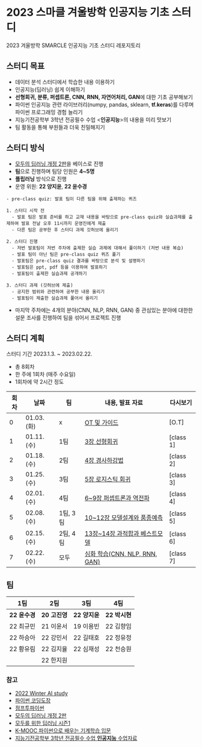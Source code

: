 # 2023 스마클 겨울방학 인공지능 기초 스터디
2023 겨울방학 SMARCLE 인공지능 기초 스터디 레포지토리

## 스터디 목표
- 데이터 분석 스터디에서 학습한 내용 이용하기
- 인공지능(딥러닝) 쉽게 이해하기
- **선형회귀, 분류, 퍼셉트론, CNN, RNN, 자연어처리, GAN**에 대한 기초 공부해보기
- 파이썬 인공지능 관련 라이브러리(numpy, pandas, sklearn, **tf.keras**)를 다루며 파이썬 프로그래밍 경험 늘리기
- 지능기전공학부 3학년 전공필수 수업 <**인공지능**>의 내용을 미리 맛보기
- 팀 활동을 통해 부원들과 더욱 친밀해지기

## 스터디 방식
- [모두의 딥러닝 개정 2판](https://thebook.io/080324/)을 베이스로 진행
- **팀**으로 진행하며 팀당 인원은 **4~5명**
- **플립러닝** 방식으로 진행
- 운영 위원: **22 양지윤**, **22 윤수경**
```
- pre-class quiz: 발표 팀이 다른 팀을 위해 출제하는 퀴즈

1. 스터디 시작 전
  - 발표 팀은 발표 준비를 하고 교재 내용을 바탕으로 pre-class quiz와 실습과제를 출제하여 발표 전날 오후 11시까지 운영진에게 제출
  - 다른 팀은 공부한 후 스터디 과제 깃허브에 올리기

2. 스터디 진행
  - 저번 발표팀이 저번 주차에 출제한 실습 과제에 대해서 풀이하기 (저번 내용 복습) 
  - 발표 팀이 아닌 팀은 pre-class quiz 퀴즈 풀기
  - 발표팀은 pre-class quiz 결과를 바탕으로 분석 및 설명하기
  - 발표팀은 ppt, pdf 등을 이용하여 발표하기
  - 발표팀이 출제한 실습과제 공개하기
  
3. 스터디 과제 (깃허브에 제출)
  - 공지한 범위와 관련하여 공부한 내용 올리기
  - 발표팀이 제출한 실습과제 풀어서 올리기
```

- 마지막 주차에는 4개의 분야(CNN, NLP, RNN, GAN) 중 관심있는 분야에 대한한 설문 조사를 진행하여 팀을 섞어서 프로젝트 진행

## 스터디 계획
스터디 기간 2023.1.3. ~ 2023.02.22.

- 총 8회차
- 한 주에 1회차 (매주 수요일)
- 1회차에 약 2시간 정도


| 회차 | 날짜 | 팀 |내용, 발표 자료 | 다시보기 |
| --- | --- | --- | --- | --- |
| 0 | 01.03.(화)	 |x| [OT 및 가이드](https://github.com/sejongsmarcle/2023_Winter_AiStudy/tree/main/%EC%8A%A4%ED%84%B0%EB%94%94%20%EC%9E%90%EB%A3%8C/0%ED%9A%8C%EC%B0%A8) | [O.T]|
| 1 | 01.11.(수) |1팀 |[3장 선형회귀](https://github.com/sejongsmarcle/2023_Winter_AiStudy/tree/main/%EC%8A%A4%ED%84%B0%EB%94%94%20%EC%9E%90%EB%A3%8C/1%ED%9A%8C%EC%B0%A8) | [class 1]|
| 2 | 01.18.(수) |2팀 |[4장 경사하강법](https://github.com/sejongsmarcle/2023_Winter_AiStudy/tree/main/%EC%8A%A4%ED%84%B0%EB%94%94%20%EC%9E%90%EB%A3%8C/2%ED%9A%8C%EC%B0%A8) | [class 2]|
| 3 | 01.25.(수) |3팀 |[5장 로지스틱 회귀](https://github.com/sejongsmarcle/2023_Winter_AiStudy/tree/main/%EC%8A%A4%ED%84%B0%EB%94%94%20%EC%9E%90%EB%A3%8C/3%ED%9A%8C%EC%B0%A8) | [class 3]|
| 4 | 02.01.(수) |4팀|[6~9장 퍼셉트론과 역전파](https://github.com/sejongsmarcle/2023_Winter_AiStudy/tree/main/%EC%8A%A4%ED%84%B0%EB%94%94%20%EC%9E%90%EB%A3%8C/4%ED%9A%8C%EC%B0%A8) | [class 4]|
| 5 | 02.08.(수) |1팀, 3팀 |[10~12장 모델설계와 품종예측](https://github.com/sejongsmarcle/2023_Winter_AiStudy/tree/main/%EC%8A%A4%ED%84%B0%EB%94%94%20%EC%9E%90%EB%A3%8C/5%ED%9A%8C%EC%B0%A8) | [class 5]|
| 6 | 02.15.(수) |2팀, 4팀 | [13장~14장 과적합과 베스트모델](https://github.com/sejongsmarcle/2023_Winter_AiStudy/tree/main/%EC%8A%A4%ED%84%B0%EB%94%94%20%EC%9E%90%EB%A3%8C/6%ED%9A%8C%EC%B0%A8) | [class 6]|
| 7 | 02.22.(수) |모두 | [심화 학습(CNN, NLP, RNN, GAN)](https://github.com/sejongsmarcle/2023_Winter_AiStudy/tree/main/%EC%8A%A4%ED%84%B0%EB%94%94%20%EC%9E%90%EB%A3%8C/7%ED%9A%8C%EC%B0%A8) | [class 7]|

## 팀
| 1팀 | 2팀 | 3팀 | 4팀 |
|:---:|:---:|:---:|:---:|
|**22 윤수경**|**20 고진영**|**22 양지윤**|**22 박시현**|
|22 최규민|21 이윤서|19 이용빈|22 김향임|
|22 하승아|22 강민서|22 길태호|22 정유정|
|22 황유림|22 김지율|22 심재성|22 천승원|
||22 한지원|||



### 참고
- [2022 Winter AI study](https://github.com/sejongsmarcle/2022_Spring_ArduinoStudy-1)
- [파이썬 코딩도장](https://dojang.io/course/view.php?id=7)
- [점프투파이썬](https://wikidocs.net/book/1)
- [모두의 딥러닝 개정 2판](https://thebook.io/080324/)
- [모두를 위한 딥러닝 시즌1](https://youtube.com/playlist?list=PLlMkM4tgfjnLSOjrEJN31gZATbcj_MpUm)
- [K-MOOC 파이썬으로 배우는 기계학습 입문](http://www.kmooc.kr/courses/course-v1:HGUk+HGU05+2021_T2/course/)
- [지능기전공학부 3학년 전공필수 수업 **인공지능** 수업자료](https://github.com/sejongresearch/2020.Spring.AI)

